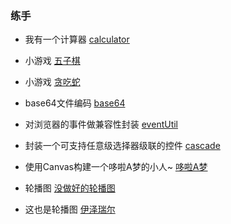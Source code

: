 ### 练手


+ 我有一个计算器 [calculator](https://sumin-null.github.io/display/calculator/calculator.html)

+ 小游戏 [五子棋](https://sumin-null.github.io/display/js_demo/float.html)

+ 小游戏 [贪吃蛇](https://sumin-null.github.io/display/js_demo/tanchishe.html)

+ base64文件编码 [base64](https://sumin-null.github.io/display/js_demo/base64.html)

+ 对浏览器的事件做兼容性封装 [eventUtil](https://sumin-null.github.io/display/event.js)

+ 封装一个可支持任意级选择器级联的控件 [cascade](https://sumin-null.github.io/display/js_demo/jilian.html)

+ 使用Canvas构建一个哆啦A梦的小人~ [哆啦A梦](https://sumin-null.github.io/display/js_demo/duoLa.html)

+ 轮播图 [没做好的轮播图](https://sumin-null.github.io/display/lunbo/lunbo.html)

+ 这也是轮播图 [伊泽瑞尔](https://sumin-null.github.io/display/ez/ez.html)
